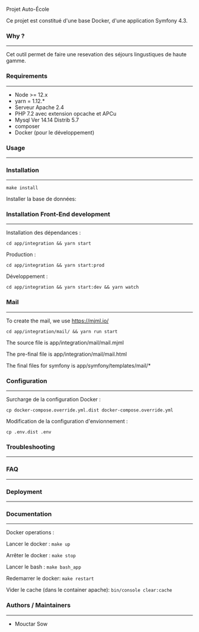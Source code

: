 Projet Auto-École

Ce projet est constitué d'une base Docker, d'une application Symfony 4.3.
### Why ?
---
Cet outil permet de faire une resevation des séjours lingustiques de haute gamme.

### Requirements
---
* Node >= 12.x
* yarn = 1.12.*
* Serveur Apache 2.4
* PHP 7.2 avec extension opcache et APCu
* Mysql Ver 14.14 Distrib 5.7
* composer
* Docker (pour le développement)
### Usage
---

### Installation
---

```
make install    

```

Installer la base de données:

### Installation Front-End development
---

Installation des dépendances :

```
cd app/integration && yarn start
```

Production :

```
cd app/integration && yarn start:prod
```

Développement :

```
cd app/integration && yarn start:dev && yarn watch
```

### Mail
---
To create the mail, we use https://mjml.io/
```
cd app/integration/mail/ && yarn run start
```
The source file is app/integration/mail/mail.mjml

The pre-final file is app/integration/mail/mail.html

The final files for symfony is app/symfony/templates/mail/*

### Configuration
---

Surcharge de la configuration Docker :

```
cp docker-compose.override.yml.dist docker-compose.override.yml
```

Modification de la configuration d'envionnement :

```
cp .env.dist .env
```

### Troubleshooting
---

### FAQ
---

### Deployment
---


### Documentation
---
Docker operations :

Lancer le docker : ```make up```

Arrêter le docker : ```make stop```

Lancer le bash : ```make bash_app```

Redemarrer le docker: ```make restart```

Vider le cache (dans le container apache): ```bin/console clear:cache```

### Authors / Maintainers
---


- Mouctar  Sow

